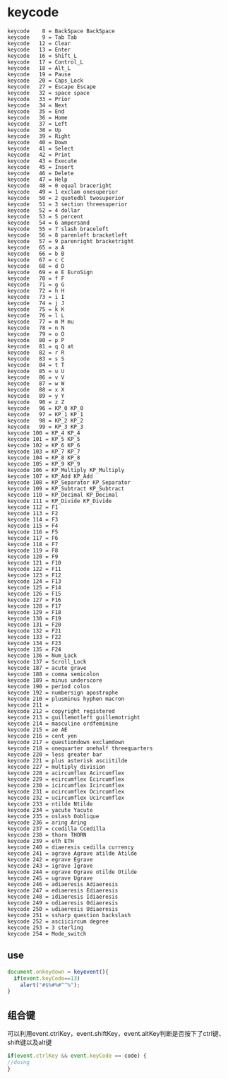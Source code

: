 # keycode

    keycode    8 = BackSpace BackSpace
    keycode    9 = Tab Tab
    keycode   12 = Clear
    keycode   13 = Enter
    keycode   16 = Shift_L
    keycode   17 = Control_L
    keycode   18 = Alt_L
    keycode   19 = Pause
    keycode   20 = Caps_Lock
    keycode   27 = Escape Escape
    keycode   32 = space space
    keycode   33 = Prior
    keycode   34 = Next
    keycode   35 = End
    keycode   36 = Home
    keycode   37 = Left
    keycode   38 = Up
    keycode   39 = Right
    keycode   40 = Down
    keycode   41 = Select
    keycode   42 = Print
    keycode   43 = Execute
    keycode   45 = Insert
    keycode   46 = Delete
    keycode   47 = Help
    keycode   48 = 0 equal braceright
    keycode   49 = 1 exclam onesuperior
    keycode   50 = 2 quotedbl twosuperior
    keycode   51 = 3 section threesuperior
    keycode   52 = 4 dollar
    keycode   53 = 5 percent
    keycode   54 = 6 ampersand
    keycode   55 = 7 slash braceleft
    keycode   56 = 8 parenleft bracketleft
    keycode   57 = 9 parenright bracketright
    keycode   65 = a A
    keycode   66 = b B
    keycode   67 = c C
    keycode   68 = d D
    keycode   69 = e E EuroSign
    keycode   70 = f F
    keycode   71 = g G
    keycode   72 = h H
    keycode   73 = i I
    keycode   74 = j J
    keycode   75 = k K
    keycode   76 = l L
    keycode   77 = m M mu
    keycode   78 = n N
    keycode   79 = o O
    keycode   80 = p P
    keycode   81 = q Q at
    keycode   82 = r R
    keycode   83 = s S
    keycode   84 = t T
    keycode   85 = u U
    keycode   86 = v V
    keycode   87 = w W
    keycode   88 = x X
    keycode   89 = y Y
    keycode   90 = z Z
    keycode   96 = KP_0 KP_0
    keycode   97 = KP_1 KP_1
    keycode   98 = KP_2 KP_2
    keycode   99 = KP_3 KP_3
    keycode 100 = KP_4 KP_4
    keycode 101 = KP_5 KP_5
    keycode 102 = KP_6 KP_6
    keycode 103 = KP_7 KP_7
    keycode 104 = KP_8 KP_8
    keycode 105 = KP_9 KP_9
    keycode 106 = KP_Multiply KP_Multiply
    keycode 107 = KP_Add KP_Add
    keycode 108 = KP_Separator KP_Separator
    keycode 109 = KP_Subtract KP_Subtract
    keycode 110 = KP_Decimal KP_Decimal
    keycode 111 = KP_Divide KP_Divide
    keycode 112 = F1
    keycode 113 = F2
    keycode 114 = F3
    keycode 115 = F4
    keycode 116 = F5
    keycode 117 = F6
    keycode 118 = F7
    keycode 119 = F8
    keycode 120 = F9
    keycode 121 = F10
    keycode 122 = F11
    keycode 123 = F12
    keycode 124 = F13
    keycode 125 = F14
    keycode 126 = F15
    keycode 127 = F16
    keycode 128 = F17
    keycode 129 = F18
    keycode 130 = F19
    keycode 131 = F20
    keycode 132 = F21
    keycode 133 = F22
    keycode 134 = F23
    keycode 135 = F24
    keycode 136 = Num_Lock
    keycode 137 = Scroll_Lock
    keycode 187 = acute grave
    keycode 188 = comma semicolon
    keycode 189 = minus underscore
    keycode 190 = period colon
    keycode 192 = numbersign apostrophe
    keycode 210 = plusminus hyphen macron
    keycode 211 =
    keycode 212 = copyright registered
    keycode 213 = guillemotleft guillemotright
    keycode 214 = masculine ordfeminine
    keycode 215 = ae AE
    keycode 216 = cent yen
    keycode 217 = questiondown exclamdown
    keycode 218 = onequarter onehalf threequarters
    keycode 220 = less greater bar
    keycode 221 = plus asterisk asciitilde
    keycode 227 = multiply division
    keycode 228 = acircumflex Acircumflex
    keycode 229 = ecircumflex Ecircumflex
    keycode 230 = icircumflex Icircumflex
    keycode 231 = ocircumflex Ocircumflex
    keycode 232 = ucircumflex Ucircumflex
    keycode 233 = ntilde Ntilde
    keycode 234 = yacute Yacute
    keycode 235 = oslash Ooblique
    keycode 236 = aring Aring
    keycode 237 = ccedilla Ccedilla
    keycode 238 = thorn THORN
    keycode 239 = eth ETH
    keycode 240 = diaeresis cedilla currency
    keycode 241 = agrave Agrave atilde Atilde
    keycode 242 = egrave Egrave
    keycode 243 = igrave Igrave
    keycode 244 = ograve Ograve otilde Otilde
    keycode 245 = ugrave Ugrave
    keycode 246 = adiaeresis Adiaeresis
    keycode 247 = ediaeresis Ediaeresis
    keycode 248 = idiaeresis Idiaeresis
    keycode 249 = odiaeresis Odiaeresis
    keycode 250 = udiaeresis Udiaeresis
    keycode 251 = ssharp question backslash
    keycode 252 = asciicircum degree
    keycode 253 = 3 sterling
    keycode 254 = Mode_switch

## use

```js
document.onkeydown = keyevent(){
  if(event.keyCode==13)
    alert("#$%#%#^^%");
}
```

## 组合键

可以利用event.ctrlKey，event.shiftKey，event.altKey判断是否按下了ctrl键、shift键以及alt键 

```js
if(event.ctrlKey && event.keyCode == code) {
//doing
}
```
